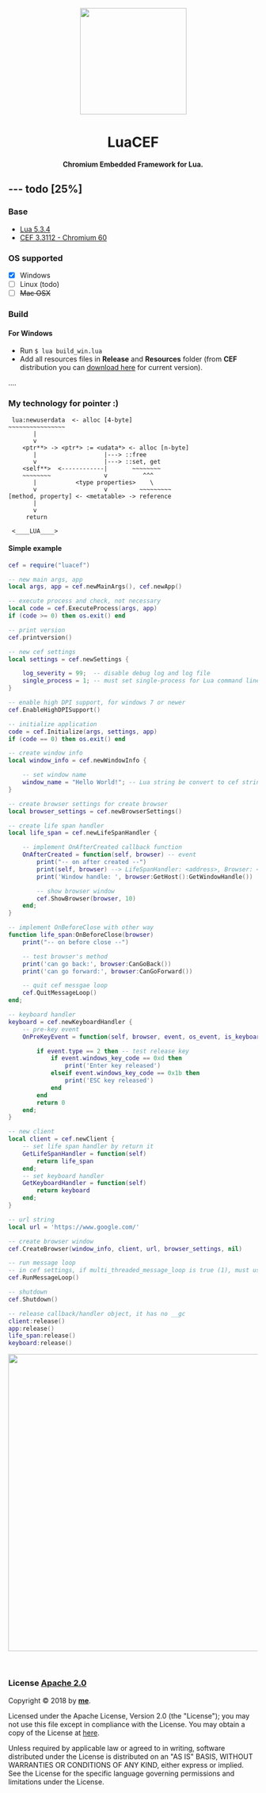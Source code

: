 <p align="center">
	<a href="https://github.com/wy3/luacef">
		<img src="https://github.com/wy3/luacef/raw/master/lcf.png" alt="" width="215px">
	</a>
	<h1 align="center"> LuaCEF </h1>
	<p align="center">
    	<strong> Chromium Embedded Framework for Lua. </strong>
 	</p>
</p>

## --- __todo__ [25%]

### Base
- [Lua 5.3.4](https://www.lua.org/ftp/)
- [CEF 3.3112 - Chromium 60](http://opensource.spotify.com/cefbuilds/index.html)

### OS supported
- [x] Windows
- [ ] Linux (todo)
- [ ] ~~Mac OSX~~

### Build
#### For Windows
- Run `$ lua build_win.lua`
- Add all resources files in __Release__ and __Resources__ folder (from __CEF__ distribution you can [download here](http://opensource.spotify.com/cefbuilds/cef_binary_3.3112.1659.gfef43e0_windows32_minimal.tar.bz2) for current version).

....

### My technology for pointer :)

```
 lua:newuserdata  <- alloc [4-byte]
~~~~~~~~~~~~~~~~
       |
       v
    <ptr**> -> <ptr*> := <udata*> <- alloc [n-byte]
       |                   |---> ::free
       v                   |---> ::set, get
    <self**>  <------------|       ~~~~~~~~
    ~~~~~~~~               v          ^^^
       |           <type properties>    \
       v                   v         ~~~~~~~~~
[method, property] <- <metatable> -> reference
       |
       v
     return

 <____LUA____>
```

#### Simple example

```lua
cef = require("luacef")

-- new main args, app
local args, app = cef.newMainArgs(), cef.newApp() 

-- execute process and check, not necessary
local code = cef.ExecuteProcess(args, app)
if (code >= 0) then os.exit() end

-- print version
cef.printversion()

-- new cef settings
local settings = cef.newSettings {

	log_severity = 99;	-- disable debug log and log file		
	single_process = 1; -- must set single-process for Lua command line	
}

-- enable high DPI support, for windows 7 or newer
cef.EnableHighDPISupport()

-- initialize application
code = cef.Initialize(args, settings, app)
if (code == 0) then os.exit() end

-- create window info
local window_info = cef.newWindowInfo {

	-- set window name
	window_name = "Hello World!"; -- Lua string be convert to cef string, accept unicode
}

-- create browser settings for create browser
local browser_settings = cef.newBrowserSettings()

-- create life span handler
local life_span = cef.newLifeSpanHandler {

	-- implement OnAfterCreated callback function
	OnAfterCreated = function(self, browser) -- event
		print("-- on after created --")
		print(self, browser) --> LifeSpanHandler: <address>, Browser: <address>
		print('Window handle: ', browser:GetHost():GetWindowHandle())

		-- show browser window
		cef.ShowBrowser(browser, 10)
	end;
}

-- implement OnBeforeClose with other way
function life_span:OnBeforeClose(browser)
	print("-- on before close --")

	-- test browser's method
	print('can go back:', browser:CanGoBack())
	print('can go forward:', browser:CanGoForward())

	-- quit cef messgae loop
	cef.QuitMessageLoop()
end;

-- keyboard handler
keyboard = cef.newKeyboardHandler {
	-- pre-key event
	OnPreKeyEvent = function(self, browser, event, os_event, is_keyboard_shortcut)

		if event.type == 2 then -- test release key
			if event.windows_key_code == 0xd then
				print('Enter key released')
			elseif event.windows_key_code == 0x1b then
				print('ESC key released')
			end
		end
		return 0
	end;
}

-- new client
local client = cef.newClient {
	-- set life span handler by return it
	GetLifeSpanHandler = function(self) 
		return life_span
	end;
	-- set keyboard handler
	GetKeyboardHandler = function(self)
		return keyboard
	end;
}

-- url string
local url = 'https://www.google.com/'

-- create browser window
cef.CreateBrowser(window_info, client, url, browser_settings, nil)

-- run message loop
-- in cef settings, if multi_threaded_message_loop is true (1), must use window message loop
cef.RunMessageLoop()

-- shutdown
cef.Shutdown()

-- release callback/handler object, it has no __gc
client:release()
app:release()
life_span:release()
keyboard:release()
```

<p align="center">
<img src="https://i.imgur.com/8mmTqjW.png" width="600">
</p>

<br>

### License [Apache 2.0](https://github.com/wy3/luacef/blob/master/LICENSE)

Copyright © 2018 by [__me__](https://github.com/wy3).

Licensed under the Apache License, Version 2.0 (the "License");
you may not use this file except in compliance with the License.
You may obtain a copy of the License at [here](http://www.apache.org/licenses/LICENSE-2.0).
   
Unless required by applicable law or agreed to in writing, software
distributed under the License is distributed on an "AS IS" BASIS,
WITHOUT WARRANTIES OR CONDITIONS OF ANY KIND, either express or implied.
See the License for the specific language governing permissions and
limitations under the License.
